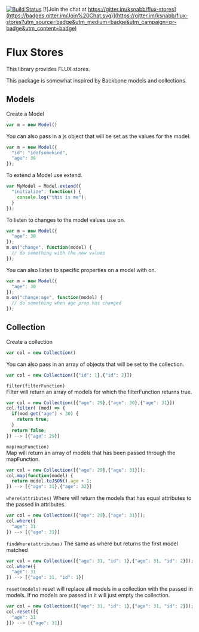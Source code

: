 [![Build Status](https://travis-ci.org/ksnabb/flux-stores.svg)](https://travis-ci.org/ksnabb/flux-stores)
[![Join the chat at https://gitter.im/ksnabb/flux-stores](https://badges.gitter.im/Join%20Chat.svg)](https://gitter.im/ksnabb/flux-stores?utm_source=badge&utm_medium=badge&utm_campaign=pr-badge&utm_content=badge)

# Flux Stores

This library provides FLUX stores.

This package is somewhat inspired by Backbone models and collections.

## Models

Create a Model

```js
var m = new Model()
```

You can also pass in a js object that will be set as the values for the model.

```js
var m = new Model({
  "id": "idofsomekind",
  "age": 30
});
```

To extend a Model use extend.

```js
var MyModel = Model.extend({
  "initialize": function() {
    console.log("this is me");
  }
});
```

To listen to changes to the model values use on.

```js
var m = new Model({
  "age": 30
});
m.on("change", function(model) {
  // do something with the new values
});
```

You can also listen to specific properties on a model with on.

```js
var m = new Model({
  "age": 30
});
m.on("change:age", function(model) {
  // do something when age prop has changed
});
```

## Collection

Create a collection

```js
var col = new Collection()
```

You can also pass in an array of objects that will be set to the collection.

```js
var col = new Collection([{"id": 1},{"id": 2}])
```

`filter(filterFunction)`    
Filter will return an array of models for which the filterFunction returns true.

```js
var col = new Collection([{"age": 29},{"age": 30},{"age": 31}])
col.filter( (mod) => {
  if(mod.get("age") < 30) {
    return true;
  }
  return false;
}) --> [{"age": 29}]
```

`map(mapFunction)`   
Map will return an array of models that has been passed through the mapFunction.

```js
var col = new Collection([{"age": 29},{"age": 31}]);
col.map(function(model) {
  return model.toJSON().age + 1;
}) --> [{"age": 31},{"age": 32}]
```

`where(attributes)`
Where will return the models that has equal attributes to the passed in attributes. 

```js
var col = new Collection([{"age": 29},{"age": 31}]);
col.where({
  "age": 31
}) --> [{"age": 31}]
```

`findWhere(attributes)`
The same as where but returns the first model matched

```js
var col = new Collection([{"age": 31, "id": 1},{"age": 31, "id": 2}]);
col.where({
  "age": 31
}) --> [{"age": 31, "id": 1}]
```

`reset(models)`
reset will replace all models in a collection with the passed in models. If no models are passed in it will just empty the collection.

```js
var col = new Collection([{"age": 31, "id": 1},{"age": 31, "id": 2}]);
col.reset([{
  "age": 31
}]) --> [{"age": 31}]
```